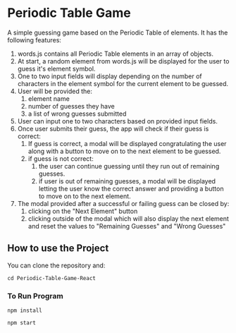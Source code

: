 # Periodic Table Game

A simple guessing game based on the Periodic Table of elements. It has the following features:

1. words.js contains all Periodic Table elements in an array of objects.
2. At start, a random element from words.js will be displayed for the user to guess it's element symbol.
3. One to two input fields will display depending on the number of characters in the element symbol for the current element to be guessed.
4. User will be provided the:
   1. element name
   2. number of guesses they have
   3. a list of wrong guesses submitted
5. User can input one to two characters based on provided input fields.
6. Once user submits their guess, the app will check if their guess is correct:
   1. If guess is correct, a modal will be displayed congratulating the user along with a button to move on to the next element to be guessed.
   2. if guess is not correct:
      1. the user can continue guessing until they run out of remaining guesses.
      2. if user is out of remaining guesses, a modal will be displayed letting the user know the correct answer and providing a button to move on to the next element.
7. The modal provided after a successful or failing guess can be closed by:
   1. clicking on the "Next Element" button
   2. clicking outside of the modal which will also display the next element and reset the values to "Remaining Guesses" and "Wrong Guesses"

## How to use the Project

You can clone the repository and:

```
cd Periodic-Table-Game-React
```

### To Run Program

```
npm install
```

```
npm start
```
